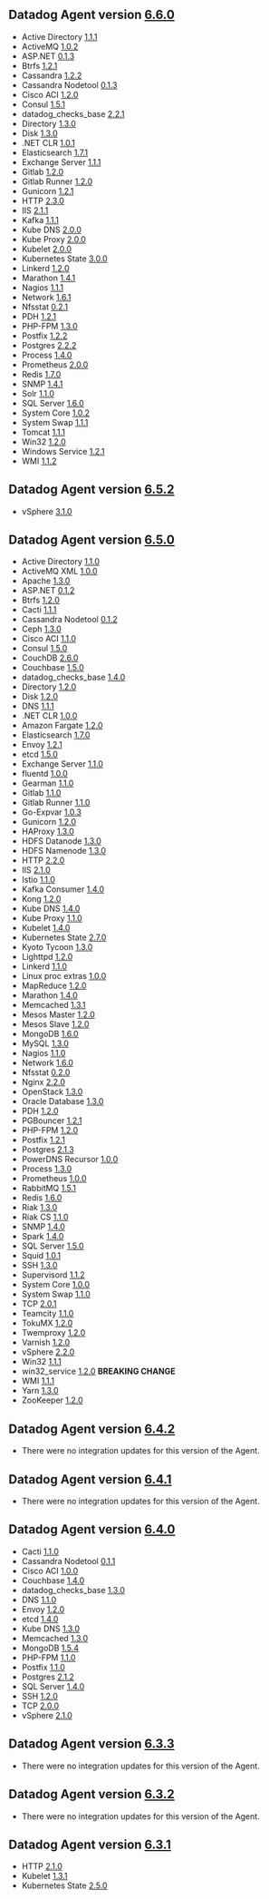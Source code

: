 ## Datadog Agent version [6.6.0](https://github.com/DataDog/datadog-agent/blob/master/CHANGELOG.rst#660)

* Active Directory [1.1.1](https://github.com/DataDog/integrations-core/blob/master/active_directory/CHANGELOG.md)
* ActiveMQ [1.0.2](https://github.com/DataDog/integrations-core/blob/master/activemq/CHANGELOG.md)
* ASP.NET [0.1.3](https://github.com/DataDog/integrations-core/blob/master/aspdotnet/CHANGELOG.md)
* Btrfs [1.2.1](https://github.com/DataDog/integrations-core/blob/master/btrfs/CHANGELOG.md)
* Cassandra [1.2.2](https://github.com/DataDog/integrations-core/blob/master/cassandra/CHANGELOG.md)
* Cassandra Nodetool [0.1.3](https://github.com/DataDog/integrations-core/blob/master/cassandra_nodetool/CHANGELOG.md)
* Cisco ACI [1.2.0](https://github.com/DataDog/integrations-core/blob/master/cisco_aci/CHANGELOG.md)
* Consul [1.5.1](https://github.com/DataDog/integrations-core/blob/master/consul/CHANGELOG.md)
* datadog_checks_base [2.2.1](https://github.com/DataDog/integrations-core/blob/master/datadog_checks_base/CHANGELOG.md)
* Directory [1.3.0](https://github.com/DataDog/integrations-core/blob/master/directory/CHANGELOG.md)
* Disk [1.3.0](https://github.com/DataDog/integrations-core/blob/master/disk/CHANGELOG.md)
* .NET CLR [1.0.1](https://github.com/DataDog/integrations-core/blob/master/dotnetclr/CHANGELOG.md)
* Elasticsearch [1.7.1](https://github.com/DataDog/integrations-core/blob/master/elastic/CHANGELOG.md)
* Exchange Server [1.1.1](https://github.com/DataDog/integrations-core/blob/master/exchange_server/CHANGELOG.md)
* Gitlab [1.2.0](https://github.com/DataDog/integrations-core/blob/master/gitlab/CHANGELOG.md)
* Gitlab Runner [1.2.0](https://github.com/DataDog/integrations-core/blob/master/gitlab_runner/CHANGELOG.md)
* Gunicorn [1.2.1](https://github.com/DataDog/integrations-core/blob/master/gunicorn/CHANGELOG.md)
* HTTP [2.3.0](https://github.com/DataDog/integrations-core/blob/master/http_check/CHANGELOG.md)
* IIS [2.1.1](https://github.com/DataDog/integrations-core/blob/master/iis/CHANGELOG.md)
* Kafka [1.1.1](https://github.com/DataDog/integrations-core/blob/master/kafka/CHANGELOG.md)
* Kube DNS [2.0.0](https://github.com/DataDog/integrations-core/blob/master/kube_dns/CHANGELOG.md)
* Kube Proxy [2.0.0](https://github.com/DataDog/integrations-core/blob/master/kube_proxy/CHANGELOG.md)
* Kubelet [2.0.0](https://github.com/DataDog/integrations-core/blob/master/kubelet/CHANGELOG.md)
* Kubernetes State [3.0.0](https://github.com/DataDog/integrations-core/blob/master/kubernetes_state/CHANGELOG.md)
* Linkerd [1.2.0](https://github.com/DataDog/integrations-core/blob/master/linkerd/CHANGELOG.md)
* Marathon [1.4.1](https://github.com/DataDog/integrations-core/blob/master/marathon/CHANGELOG.md)
* Nagios [1.1.1](https://github.com/DataDog/integrations-core/blob/master/nagios/CHANGELOG.md)
* Network [1.6.1](https://github.com/DataDog/integrations-core/blob/master/network/CHANGELOG.md)
* Nfsstat [0.2.1](https://github.com/DataDog/integrations-core/blob/master/nfsstat/CHANGELOG.md)
* PDH [1.2.1](https://github.com/DataDog/integrations-core/blob/master/pdh_check/CHANGELOG.md)
* PHP-FPM [1.3.0](https://github.com/DataDog/integrations-core/blob/master/php_fpm/CHANGELOG.md)
* Postfix [1.2.2](https://github.com/DataDog/integrations-core/blob/master/postfix/CHANGELOG.md)
* Postgres [2.2.2](https://github.com/DataDog/integrations-core/blob/master/postgres/CHANGELOG.md)
* Process [1.4.0](https://github.com/DataDog/integrations-core/blob/master/process/CHANGELOG.md)
* Prometheus [2.0.0](https://github.com/DataDog/integrations-core/blob/master/prometheus/CHANGELOG.md)
* Redis [1.7.0](https://github.com/DataDog/integrations-core/blob/master/redisdb/CHANGELOG.md)
* SNMP [1.4.1](https://github.com/DataDog/integrations-core/blob/master/snmp/CHANGELOG.md)
* Solr [1.1.0](https://github.com/DataDog/integrations-core/blob/master/solr/CHANGELOG.md)
* SQL Server [1.6.0](https://github.com/DataDog/integrations-core/blob/master/sqlserver/CHANGELOG.md)
* System Core [1.0.2](https://github.com/DataDog/integrations-core/blob/master/system_core/CHANGELOG.md)
* System Swap [1.1.1](https://github.com/DataDog/integrations-core/blob/master/system_swap/CHANGELOG.md)
* Tomcat [1.1.1](https://github.com/DataDog/integrations-core/blob/master/tomcat/CHANGELOG.md)
* Win32 [1.2.0](https://github.com/DataDog/integrations-core/blob/master/win32_event_log/CHANGELOG.md)
* Windows Service [1.2.1](https://github.com/DataDog/integrations-core/blob/master/windows_service/CHANGELOG.md)
* WMI [1.1.2](https://github.com/DataDog/integrations-core/blob/master/wmi_check/CHANGELOG.md)

## Datadog Agent version [6.5.2](https://github.com/DataDog/datadog-agent/blob/master/CHANGELOG.rst#652)

* vSphere [3.1.0](https://github.com/DataDog/integrations-core/blob/master/vsphere/CHANGELOG.md)

## Datadog Agent version [6.5.0](https://github.com/DataDog/datadog-agent/blob/master/CHANGELOG.rst#650)

* Active Directory [1.1.0](https://github.com/DataDog/integrations-core/blob/master/active_directory/CHANGELOG.md)
* ActiveMQ XML [1.0.0](https://github.com/DataDog/integrations-core/blob/master/activemq_xml/CHANGELOG.md)
* Apache [1.3.0](https://github.com/DataDog/integrations-core/blob/master/apache/CHANGELOG.md)
* ASP.NET [0.1.2](https://github.com/DataDog/integrations-core/blob/master/aspdotnet/CHANGELOG.md)
* Btrfs [1.2.0](https://github.com/DataDog/integrations-core/blob/master/btrfs/CHANGELOG.md)
* Cacti [1.1.1](https://github.com/DataDog/integrations-core/blob/master/cacti/CHANGELOG.md)
* Cassandra Nodetool [0.1.2](https://github.com/DataDog/integrations-core/blob/master/cassandra_nodetool/CHANGELOG.md)
* Ceph [1.3.0](https://github.com/DataDog/integrations-core/blob/master/ceph/CHANGELOG.md)
* Cisco ACI [1.1.0](https://github.com/DataDog/integrations-core/blob/master/cisco_aci/CHANGELOG.md)
* Consul [1.5.0](https://github.com/DataDog/integrations-core/blob/master/consul/CHANGELOG.md)
* CouchDB [2.6.0](https://github.com/DataDog/integrations-core/blob/master/couch/CHANGELOG.md)
* Couchbase [1.5.0](https://github.com/DataDog/integrations-core/blob/master/couchbase/CHANGELOG.md)
* datadog_checks_base [1.4.0](https://github.com/DataDog/integrations-core/blob/master/datadog_checks_base/CHANGELOG.md)
* Directory [1.2.0](https://github.com/DataDog/integrations-core/blob/master/directory/CHANGELOG.md)
* Disk [1.2.0](https://github.com/DataDog/integrations-core/blob/master/disk/CHANGELOG.md)
* DNS [1.1.1](https://github.com/DataDog/integrations-core/blob/master/dns_check/CHANGELOG.md)
* .NET CLR [1.0.0](https://github.com/DataDog/integrations-core/blob/master/dotnetclr/CHANGELOG.md)
* Amazon Fargate [1.2.0](https://github.com/DataDog/integrations-core/blob/master/ecs_fargate/CHANGELOG.md)
* Elasticsearch [1.7.0](https://github.com/DataDog/integrations-core/blob/master/elastic/CHANGELOG.md)
* Envoy [1.2.1](https://github.com/DataDog/integrations-core/blob/master/envoy/CHANGELOG.md)
* etcd [1.5.0](https://github.com/DataDog/integrations-core/blob/master/etcd/CHANGELOG.md)
* Exchange Server [1.1.0](https://github.com/DataDog/integrations-core/blob/master/exchange_server/CHANGELOG.md)
* fluentd [1.0.0](https://github.com/DataDog/integrations-core/blob/master/fluentd/CHANGELOG.md)
* Gearman [1.1.0](https://github.com/DataDog/integrations-core/blob/master/gearmand/CHANGELOG.md)
* Gitlab [1.1.0](https://github.com/DataDog/integrations-core/blob/master/gitlab/CHANGELOG.md)
* Gitlab Runner [1.1.0](https://github.com/DataDog/integrations-core/blob/master/gitlab_runner/CHANGELOG.md)
* Go-Expvar [1.0.3](https://github.com/DataDog/integrations-core/blob/master/go_expvar/CHANGELOG.md)
* Gunicorn [1.2.0](https://github.com/DataDog/integrations-core/blob/master/gunicorn/CHANGELOG.md)
* HAProxy [1.3.0](https://github.com/DataDog/integrations-core/blob/master/haproxy/CHANGELOG.md)
* HDFS Datanode [1.3.0](https://github.com/DataDog/integrations-core/blob/master/hdfs_datanode/CHANGELOG.md)
* HDFS Namenode [1.3.0](https://github.com/DataDog/integrations-core/blob/master/hdfs_namenode/CHANGELOG.md)
* HTTP [2.2.0](https://github.com/DataDog/integrations-core/blob/master/http_check/CHANGELOG.md)
* IIS [2.1.0](https://github.com/DataDog/integrations-core/blob/master/iis/CHANGELOG.md)
* Istio [1.1.0](https://github.com/DataDog/integrations-core/blob/master/istio/CHANGELOG.md)
* Kafka Consumer [1.4.0](https://github.com/DataDog/integrations-core/blob/master/kafka_consumer/CHANGELOG.md)
* Kong [1.2.0](https://github.com/DataDog/integrations-core/blob/master/kong/CHANGELOG.md)
* Kube DNS [1.4.0](https://github.com/DataDog/integrations-core/blob/master/kube_dns/CHANGELOG.md)
* Kube Proxy [1.1.0](https://github.com/DataDog/integrations-core/blob/master/kube_proxy/CHANGELOG.md)
* Kubelet [1.4.0](https://github.com/DataDog/integrations-core/blob/master/kubelet/CHANGELOG.md)
* Kubernetes State [2.7.0](https://github.com/DataDog/integrations-core/blob/master/kubernetes_state/CHANGELOG.md)
* Kyoto Tycoon [1.3.0](https://github.com/DataDog/integrations-core/blob/master/kyototycoon/CHANGELOG.md)
* Lighttpd [1.2.0](https://github.com/DataDog/integrations-core/blob/master/lighttpd/CHANGELOG.md)
* Linkerd [1.1.0](https://github.com/DataDog/integrations-core/blob/master/linkerd/CHANGELOG.md)
* Linux proc extras [1.0.0](https://github.com/DataDog/integrations-core/blob/master/linux_proc_extras/CHANGELOG.md)
* MapReduce [1.2.0](https://github.com/DataDog/integrations-core/blob/master/mapreduce/CHANGELOG.md)
* Marathon [1.4.0](https://github.com/DataDog/integrations-core/blob/master/marathon/CHANGELOG.md)
* Memcached [1.3.1](https://github.com/DataDog/integrations-core/blob/master/mcache/CHANGELOG.md)
* Mesos Master [1.2.0](https://github.com/DataDog/integrations-core/blob/master/mesos_master/CHANGELOG.md)
* Mesos Slave [1.2.0](https://github.com/DataDog/integrations-core/blob/master/mesos_slave/CHANGELOG.md)
* MongoDB [1.6.0](https://github.com/DataDog/integrations-core/blob/master/mongo/CHANGELOG.md)
* MySQL [1.3.0](https://github.com/DataDog/integrations-core/blob/master/mysql/CHANGELOG.md)
* Nagios [1.1.0](https://github.com/DataDog/integrations-core/blob/master/nagios/CHANGELOG.md)
* Network [1.6.0](https://github.com/DataDog/integrations-core/blob/master/network/CHANGELOG.md)
* Nfsstat [0.2.0](https://github.com/DataDog/integrations-core/blob/master/nfsstat/CHANGELOG.md)
* Nginx [2.2.0](https://github.com/DataDog/integrations-core/blob/master/nginx/CHANGELOG.md)
* OpenStack [1.3.0](https://github.com/DataDog/integrations-core/blob/master/openstack/CHANGELOG.md)
* Oracle Database [1.3.0](https://github.com/DataDog/integrations-core/blob/master/oracle/CHANGELOG.md)
* PDH [1.2.0](https://github.com/DataDog/integrations-core/blob/master/pdh_check/CHANGELOG.md)
* PGBouncer [1.2.1](https://github.com/DataDog/integrations-core/blob/master/pgbouncer/CHANGELOG.md)
* PHP-FPM [1.2.0](https://github.com/DataDog/integrations-core/blob/master/php_fpm/CHANGELOG.md)
* Postfix [1.2.1](https://github.com/DataDog/integrations-core/blob/master/postfix/CHANGELOG.md)
* Postgres [2.1.3](https://github.com/DataDog/integrations-core/blob/master/postgres/CHANGELOG.md)
* PowerDNS Recursor [1.0.0](https://github.com/DataDog/integrations-core/blob/master/powerdns_recursor/CHANGELOG.md)
* Process [1.3.0](https://github.com/DataDog/integrations-core/blob/master/process/CHANGELOG.md)
* Prometheus [1.0.0](https://github.com/DataDog/integrations-core/blob/master/prometheus/CHANGELOG.md)
* RabbitMQ [1.5.1](https://github.com/DataDog/integrations-core/blob/master/rabbitmq/CHANGELOG.md)
* Redis [1.6.0](https://github.com/DataDog/integrations-core/blob/master/redisdb/CHANGELOG.md)
* Riak [1.3.0](https://github.com/DataDog/integrations-core/blob/master/riak/CHANGELOG.md)
* Riak CS [1.1.0](https://github.com/DataDog/integrations-core/blob/master/riakcs/CHANGELOG.md)
* SNMP [1.4.0](https://github.com/DataDog/integrations-core/blob/master/snmp/CHANGELOG.md)
* Spark [1.4.0](https://github.com/DataDog/integrations-core/blob/master/spark/CHANGELOG.md)
* SQL Server [1.5.0](https://github.com/DataDog/integrations-core/blob/master/sqlserver/CHANGELOG.md)
* Squid [1.0.1](https://github.com/DataDog/integrations-core/blob/master/squid/CHANGELOG.md)
* SSH [1.3.0](https://github.com/DataDog/integrations-core/blob/master/ssh_check/CHANGELOG.md)
* Supervisord [1.1.2](https://github.com/DataDog/integrations-core/blob/master/supervisord/CHANGELOG.md)
* System Core [1.0.0](https://github.com/DataDog/integrations-core/blob/master/system_core/CHANGELOG.md)
* System Swap [1.1.0](https://github.com/DataDog/integrations-core/blob/master/system_swap/CHANGELOG.md)
* TCP [2.0.1](https://github.com/DataDog/integrations-core/blob/master/tcp_check/CHANGELOG.md)
* Teamcity [1.1.0](https://github.com/DataDog/integrations-core/blob/master/teamcity/CHANGELOG.md)
* TokuMX [1.2.0](https://github.com/DataDog/integrations-core/blob/master/tokumx/CHANGELOG.md)
* Twemproxy [1.2.0](https://github.com/DataDog/integrations-core/blob/master/twemproxy/CHANGELOG.md)
* Varnish [1.2.0](https://github.com/DataDog/integrations-core/blob/master/varnish/CHANGELOG.md)
* vSphere [2.2.0](https://github.com/DataDog/integrations-core/blob/master/vsphere/CHANGELOG.md)
* Win32 [1.1.1](https://github.com/DataDog/integrations-core/blob/master/win32_event_log/CHANGELOG.md)
* win32_service [1.2.0](https://github.com/DataDog/integrations-core/blob/master/win32_service/CHANGELOG.md) **BREAKING CHANGE** 
* WMI [1.1.1](https://github.com/DataDog/integrations-core/blob/master/wmi_check/CHANGELOG.md)
* Yarn [1.3.0](https://github.com/DataDog/integrations-core/blob/master/yarn/CHANGELOG.md)
* ZooKeeper [1.2.0](https://github.com/DataDog/integrations-core/blob/master/zk/CHANGELOG.md)

## Datadog Agent version [6.4.2](https://github.com/DataDog/datadog-agent/blob/master/CHANGELOG.rst#642)

* There were no integration updates for this version of the Agent.

## Datadog Agent version [6.4.1](https://github.com/DataDog/datadog-agent/blob/master/CHANGELOG.rst#641)

* There were no integration updates for this version of the Agent.

## Datadog Agent version [6.4.0](https://github.com/DataDog/datadog-agent/blob/master/CHANGELOG.rst#640)

* Cacti [1.1.0](https://github.com/DataDog/integrations-core/blob/master/cacti/CHANGELOG.md)
* Cassandra Nodetool [0.1.1](https://github.com/DataDog/integrations-core/blob/master/cassandra_nodetool/CHANGELOG.md)
* Cisco ACI [1.0.0](https://github.com/DataDog/integrations-core/blob/master/cisco_aci/CHANGELOG.md)
* Couchbase [1.4.0](https://github.com/DataDog/integrations-core/blob/master/couchbase/CHANGELOG.md)
* datadog_checks_base [1.3.0](https://github.com/DataDog/integrations-core/blob/master/datadog_checks_base/CHANGELOG.md)
* DNS [1.1.0](https://github.com/DataDog/integrations-core/blob/master/dns_check/CHANGELOG.md)
* Envoy [1.2.0](https://github.com/DataDog/integrations-core/blob/master/envoy/CHANGELOG.md)
* etcd [1.4.0](https://github.com/DataDog/integrations-core/blob/master/etcd/CHANGELOG.md)
* Kube DNS [1.3.0](https://github.com/DataDog/integrations-core/blob/master/kube_dns/CHANGELOG.md)
* Memcached [1.3.0](https://github.com/DataDog/integrations-core/blob/master/mcache/CHANGELOG.md)
* MongoDB [1.5.4](https://github.com/DataDog/integrations-core/blob/master/mongo/CHANGELOG.md)
* PHP-FPM [1.1.0](https://github.com/DataDog/integrations-core/blob/master/php_fpm/CHANGELOG.md)
* Postfix [1.1.0](https://github.com/DataDog/integrations-core/blob/master/postfix/CHANGELOG.md)
* Postgres [2.1.2](https://github.com/DataDog/integrations-core/blob/master/postgres/CHANGELOG.md)
* SQL Server [1.4.0](https://github.com/DataDog/integrations-core/blob/master/sqlserver/CHANGELOG.md)
* SSH [1.2.0](https://github.com/DataDog/integrations-core/blob/master/ssh_check/CHANGELOG.md)
* TCP [2.0.0](https://github.com/DataDog/integrations-core/blob/master/tcp_check/CHANGELOG.md)
* vSphere [2.1.0](https://github.com/DataDog/integrations-core/blob/master/vsphere/CHANGELOG.md)

## Datadog Agent version [6.3.3](https://github.com/DataDog/datadog-agent/blob/master/CHANGELOG.rst#633)

* There were no integration updates for this version of the Agent.

## Datadog Agent version [6.3.2](https://github.com/DataDog/datadog-agent/blob/master/CHANGELOG.rst#632)

* There were no integration updates for this version of the Agent.

## Datadog Agent version [6.3.1](https://github.com/DataDog/datadog-agent/blob/master/CHANGELOG.rst#631)

* HTTP [2.1.0](https://github.com/DataDog/integrations-core/blob/master/http_check/CHANGELOG.md)
* Kubelet [1.3.1](https://github.com/DataDog/integrations-core/blob/master/kubelet/CHANGELOG.md)
* Kubernetes State [2.5.0](https://github.com/DataDog/integrations-core/blob/master/kubernetes_state/CHANGELOG.md)

